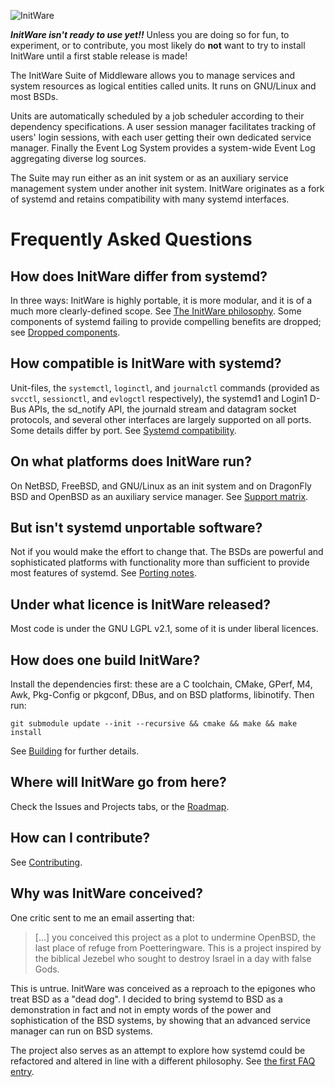 ![InitWare](http://brand.initware.com/assets/page-logo-bg.png)

***InitWare isn't ready to use yet!!***
Unless you are doing so for fun, to experiment, or to contribute, you most
likely do **not** want to try to install InitWare until a first stable 
release is made!

The InitWare Suite of Middleware allows you to manage services and system
resources as logical entities called units. It runs on GNU/Linux and most BSDs.

Units are automatically scheduled by a job scheduler according to their
dependency specifications. A user session manager facilitates tracking of users'
login sessions, with each user getting their own dedicated service manager.
Finally the Event Log System provides a system-wide Event Log aggregating
diverse log sources.

The Suite may run either as an init system or as an auxiliary service management
system under another init system. InitWare originates as a fork of systemd and
retains compatibility with many systemd interfaces.

# Frequently Asked Questions

## How does InitWare differ from systemd?

In three ways: InitWare is highly portable, it is more modular, and it is of a
much more clearly-defined scope. See [The InitWare philosophy]. Some components
of systemd failing to provide compelling benefits are dropped; see
[Dropped components].

[The InitWare philosophy]: https://github.com/InitWare/InitWare/wiki/The-InitWare-philosophy

[Dropped components]: https://github.com/InitWare/InitWare/wiki/Dropped-components


## How compatible is InitWare with systemd?

Unit-files, the `systemctl`, `loginctl`, and `journalctl` commands (provided as
`svcctl`, `sessionctl`, and `evlogctl` respectively), the systemd1 and Login1
D-Bus APIs, the sd_notify API, the journald stream and datagram socket
protocols, and several other interfaces are largely supported on all ports.
Some details differ by port. See [Systemd compatibility].

[Systemd compatibility]: https://github.com/InitWare/InitWare/wiki/Systemd-compatibility

## On what platforms does InitWare run?

On NetBSD, FreeBSD, and GNU/Linux as an init system and on DragonFly BSD and
OpenBSD as an auxiliary service manager. See [Support matrix].

[Support Matrix]: https://github.com/InitWare/InitWare/wiki/Support-Matrix

## But isn't systemd unportable software?

Not if you would make the effort to change that. The BSDs are powerful and
sophisticated platforms with functionality more than sufficient to provide most
features of systemd. See
[Porting notes](https://github.com/InitWare/InitWare/wiki/Porting-Notes).

## Under what licence is InitWare released?

Most code is under the GNU LGPL v2.1, some of it is under liberal licences.

## How does one build InitWare?

Install the dependencies first: these are a C toolchain, CMake, GPerf, M4, Awk,
Pkg-Config or pkgconf, DBus, and on BSD platforms, libinotify. Then run:

```git submodule update --init --recursive && cmake && make && make install```

See [Building] for further details.

[Building]: https://github.com/InitWare/InitWare/wiki/Building

## Where will InitWare go from here?

Check the Issues and Projects tabs, or the
[Roadmap](https://github.com/InitWare/InitWare/wiki/Roadmap).

## How can I contribute?

See [Contributing](https://github.com/InitWare/InitWare/wiki/Contributing).

## Why was InitWare conceived?

One critic sent to me an email asserting that:

>[...] you conceived this project as a plot to undermine OpenBSD, the last
 place of refuge from Poetteringware. This is a project inspired by the biblical
 Jezebel who sought to destroy Israel in a day with false Gods.

This is untrue. InitWare was conceived as a reproach to the epigones who treat
BSD as a "dead dog". I decided to bring systemd to BSD as a demonstration in
fact and not in empty words of the power and sophistication of the BSD systems,
by showing that an advanced service manager can run on BSD systems.

The project also serves as an attempt to explore how systemd could be refactored
and altered in line with a different philosophy. See
[the first FAQ entry](#how-does-initware-differ-from-systemd).